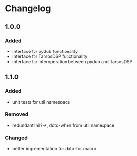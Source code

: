 # Changelog

## 1.0.0
### Added
- interface for pydub functionality
- interface for TarsosDSP functionality
- interface for interoperation between pydub and TarsosDSP

## 1.1.0
### Added
- unit tests for util namespace
### Removed
- redundant !nil?->, doto-when from util namespace
### Changed
- better implementation for doto-for macro
